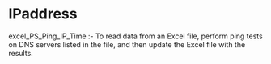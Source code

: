  # IPaddress
 excel_PS_Ping_IP_Time :- To read data from an Excel file, perform ping tests on DNS servers listed in the file, and then update the Excel file with the results.
